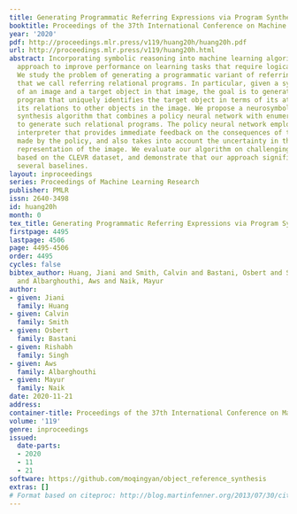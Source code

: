 ```yaml
---
title: Generating Programmatic Referring Expressions via Program Synthesis
booktitle: Proceedings of the 37th International Conference on Machine Learning
year: '2020'
pdf: http://proceedings.mlr.press/v119/huang20h/huang20h.pdf
url: http://proceedings.mlr.press/v119/huang20h.html
abstract: Incorporating symbolic reasoning into machine learning algorithms is a promising
  approach to improve performance on learning tasks that require logical reasoning.
  We study the problem of generating a programmatic variant of referring expressions
  that we call referring relational programs. In particular, given a symbolic representation
  of an image and a target object in that image, the goal is to generate a relational
  program that uniquely identifies the target object in terms of its attributes and
  its relations to other objects in the image. We propose a neurosymbolic program
  synthesis algorithm that combines a policy neural network with enumerative search
  to generate such relational programs. The policy neural network employs a program
  interpreter that provides immediate feedback on the consequences of the decisions
  made by the policy, and also takes into account the uncertainty in the symbolic
  representation of the image. We evaluate our algorithm on challenging benchmarks
  based on the CLEVR dataset, and demonstrate that our approach significantly outperforms
  several baselines.
layout: inproceedings
series: Proceedings of Machine Learning Research
publisher: PMLR
issn: 2640-3498
id: huang20h
month: 0
tex_title: Generating Programmatic Referring Expressions via Program Synthesis
firstpage: 4495
lastpage: 4506
page: 4495-4506
order: 4495
cycles: false
bibtex_author: Huang, Jiani and Smith, Calvin and Bastani, Osbert and Singh, Rishabh
  and Albarghouthi, Aws and Naik, Mayur
author:
- given: Jiani
  family: Huang
- given: Calvin
  family: Smith
- given: Osbert
  family: Bastani
- given: Rishabh
  family: Singh
- given: Aws
  family: Albarghouthi
- given: Mayur
  family: Naik
date: 2020-11-21
address: 
container-title: Proceedings of the 37th International Conference on Machine Learning
volume: '119'
genre: inproceedings
issued:
  date-parts:
  - 2020
  - 11
  - 21
software: https://github.com/moqingyan/object_reference_synthesis
extras: []
# Format based on citeproc: http://blog.martinfenner.org/2013/07/30/citeproc-yaml-for-bibliographies/
---
```

